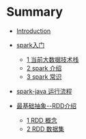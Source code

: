 # Summary

* [Introduction](README.md)

* [spark入门]()
  * [1 当前大数据技术栈](chapter1/section1/index.md)
  * [2 spark 介绍](chapter1/section2/index.md)
  * [3 spark 常识](chapter1/extra/index.md)
* [spark-java 运行流程](chapter2/index.md)
* [最基础抽象--RDD介绍]()
  * [1 RDD 概念](chapter3/section1/index.md)
  * [2 RDD 数据集](chapter3/section2/index.md)